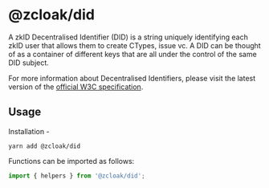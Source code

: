 # @zcloak/did

A zkID Decentralised Identifier (DID) is a string uniquely identifying each zkID user that allows them to create CTypes, issue vc.
A DID can be thought of as a container of different keys that are all under the control of the same DID subject.

For more information about Decentralised Identifiers, please visit the latest version of the [official W3C specification](https://www.w3.org/TR/did-core/).

## Usage

Installation -

```
yarn add @zcloak/did
```

Functions can be imported as follows:

```js
import { helpers } from '@zcloak/did';
```
